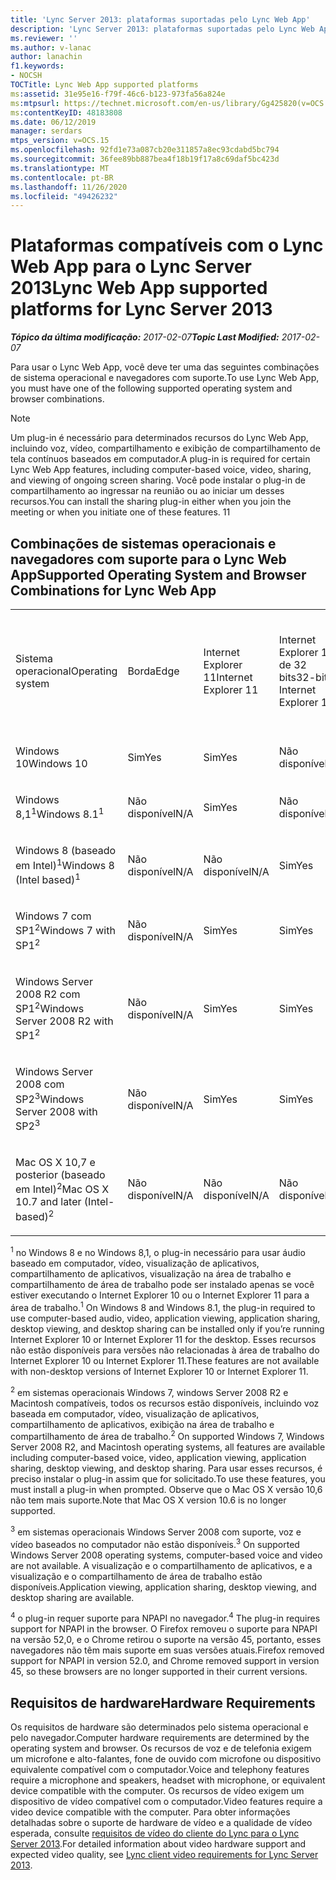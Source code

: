 ```yaml
---
title: 'Lync Server 2013: plataformas suportadas pelo Lync Web App'
description: 'Lync Server 2013: plataformas suportadas pelo Lync Web App.'
ms.reviewer: ''
ms.author: v-lanac
author: lanachin
f1.keywords:
- NOCSH
TOCTitle: Lync Web App supported platforms
ms:assetid: 31e95e16-f79f-46c6-b123-973fa56a824e
ms:mtpsurl: https://technet.microsoft.com/en-us/library/Gg425820(v=OCS.15)
ms:contentKeyID: 48183808
ms.date: 06/12/2019
manager: serdars
mtps_version: v=OCS.15
ms.openlocfilehash: 92fd1e73a087cb20e311857a8ec93cdabd5bc794
ms.sourcegitcommit: 36fee89bb887bea4f18b19f17a8c69daf5bc423d
ms.translationtype: MT
ms.contentlocale: pt-BR
ms.lasthandoff: 11/26/2020
ms.locfileid: "49426232"
---
```

# <a name="lync-web-app-supported-platforms-for-lync-server-2013"></a><span data-ttu-id="1309d-103">Plataformas compatíveis com o Lync Web App para o Lync Server 2013</span><span class="sxs-lookup"><span data-stu-id="1309d-103">Lync Web App supported platforms for Lync Server 2013</span></span>

<div data-xmlns="http://www.w3.org/1999/xhtml">

<div class="topic" data-xmlns="http://www.w3.org/1999/xhtml" data-msxsl="urn:schemas-microsoft-com:xslt" data-cs="https://msdn.microsoft.com/">

<div data-asp="https://msdn2.microsoft.com/asp">



</div>

<div id="mainSection">

<div id="mainBody"><span data-ttu-id="1309d-104">

<span> </span></span><span class="sxs-lookup"><span data-stu-id="1309d-104">

<span> </span></span></span>

<span data-ttu-id="1309d-105">_**Tópico da última modificação:** 2017-02-07_</span><span class="sxs-lookup"><span data-stu-id="1309d-105">_**Topic Last Modified:** 2017-02-07_</span></span>

<span data-ttu-id="1309d-106">Para usar o Lync Web App, você deve ter uma das seguintes combinações de sistema operacional e navegadores com suporte.</span><span class="sxs-lookup"><span data-stu-id="1309d-106">To use Lync Web App, you must have one of the following supported operating system and browser combinations.</span></span>

<div>


> [!NOTE]  
> <span data-ttu-id="1309d-107">Um plug-in é necessário para determinados recursos do Lync Web App, incluindo voz, vídeo, compartilhamento e exibição de compartilhamento de tela contínuos baseados em computador.</span><span class="sxs-lookup"><span data-stu-id="1309d-107">A plug-in is required for certain Lync Web App features, including computer-based voice, video, sharing, and viewing of ongoing screen sharing.</span></span> <span data-ttu-id="1309d-108">Você pode instalar o plug-in de compartilhamento ao ingressar na reunião ou ao iniciar um desses recursos.</span><span class="sxs-lookup"><span data-stu-id="1309d-108">You can install the sharing plug-in either when you join the meeting or when you initiate one of these features.</span></span> <span data-ttu-id="1309d-109">1</span><span class="sxs-lookup"><span data-stu-id="1309d-109">1</span></span><BR>



</div>

<div>

## <a name="supported-operating-system-and-browser-combinations-for-lync-web-app"></a><span data-ttu-id="1309d-110">Combinações de sistemas operacionais e navegadores com suporte para o Lync Web App</span><span class="sxs-lookup"><span data-stu-id="1309d-110">Supported Operating System and Browser Combinations for Lync Web App</span></span>


<table style="width:100%;">
<colgroup>
<col style="width: 9%" />
<col style="width: 9%" />
<col style="width: 9%" />
<col style="width: 9%" />
<col style="width: 9%" />
<col style="width: 9%" />
<col style="width: 9%" />
<col style="width: 9%" />
<col style="width: 9%" />
<col style="width: 9%" />
<col style="width: 9%" />
</colgroup>
<tbody>
<tr class="odd">
<td><p><span data-ttu-id="1309d-111">Sistema operacional</span><span class="sxs-lookup"><span data-stu-id="1309d-111">Operating system</span></span></p></td>
<td><p><span data-ttu-id="1309d-112">Borda</span><span class="sxs-lookup"><span data-stu-id="1309d-112">Edge</span></span></p></td>
<td><p><span data-ttu-id="1309d-113">Internet Explorer 11</span><span class="sxs-lookup"><span data-stu-id="1309d-113">Internet Explorer 11</span></span></p></td>
<td><p><span data-ttu-id="1309d-114">Internet Explorer 10 de 32 bits</span><span class="sxs-lookup"><span data-stu-id="1309d-114">32-bit Internet Explorer 10</span></span></p></td>
<td><p><span data-ttu-id="1309d-115">Internet Explorer 10 de 64 bits</span><span class="sxs-lookup"><span data-stu-id="1309d-115">64-bit Internet Explorer 10</span></span></p></td>
<td><p><span data-ttu-id="1309d-116">Internet Explorer 9 de 32 bits</span><span class="sxs-lookup"><span data-stu-id="1309d-116">32-bit Internet Explorer 9</span></span></p></td>
<td><p><span data-ttu-id="1309d-117">Internet Explorer 9 de 64 bits</span><span class="sxs-lookup"><span data-stu-id="1309d-117">64-bit Internet Explorer 9</span></span></p></td>
<td><p><span data-ttu-id="1309d-118">Firefox 32-bit<sup>4</sup></span><span class="sxs-lookup"><span data-stu-id="1309d-118">Firefox 32-bit<sup>4</sup></span></span></p></td>
<td><p><span data-ttu-id="1309d-119">Firefox 64-bit<sup>4</sup></span><span class="sxs-lookup"><span data-stu-id="1309d-119">Firefox 64-bit<sup>4</sup></span></span></p></td>
<td><p><span data-ttu-id="1309d-120">Safari</span><span class="sxs-lookup"><span data-stu-id="1309d-120">Safari</span></span></p></td>
<td><p><span data-ttu-id="1309d-121">Chrome<sup>4</sup></span><span class="sxs-lookup"><span data-stu-id="1309d-121">Chrome<sup>4</sup></span></span></p></td>
</tr>
<tr class="even">
<td><p><span data-ttu-id="1309d-122">Windows 10</span><span class="sxs-lookup"><span data-stu-id="1309d-122">Windows 10</span></span></p></td>
<td><p><span data-ttu-id="1309d-123">Sim</span><span class="sxs-lookup"><span data-stu-id="1309d-123">Yes</span></span></p></td>
<td><p><span data-ttu-id="1309d-124">Sim</span><span class="sxs-lookup"><span data-stu-id="1309d-124">Yes</span></span></p></td>
<td><p><span data-ttu-id="1309d-125">Não disponível</span><span class="sxs-lookup"><span data-stu-id="1309d-125">N/A</span></span></p></td>
<td><p><span data-ttu-id="1309d-126">Não disponível</span><span class="sxs-lookup"><span data-stu-id="1309d-126">N/A</span></span></p></td>
<td><p><span data-ttu-id="1309d-127">Não disponível</span><span class="sxs-lookup"><span data-stu-id="1309d-127">N/A</span></span></p></td>
<td><p><span data-ttu-id="1309d-128">N/A</span><span class="sxs-lookup"><span data-stu-id="1309d-128">N/A</span></span></p></td>
<td><p><span data-ttu-id="1309d-129">Não</span><span class="sxs-lookup"><span data-stu-id="1309d-129">No</span></span></p></td>
<td><p><span data-ttu-id="1309d-130">Não</span><span class="sxs-lookup"><span data-stu-id="1309d-130">No</span></span></p></td>
<td><p><span data-ttu-id="1309d-131">N/A</span><span class="sxs-lookup"><span data-stu-id="1309d-131">N/A</span></span></p></td>
<td><p><span data-ttu-id="1309d-132">Não</span><span class="sxs-lookup"><span data-stu-id="1309d-132">No</span></span></p></td>
</tr>
<tr class="odd">
<td><p><span data-ttu-id="1309d-133">Windows 8,1<sup>1</sup></span><span class="sxs-lookup"><span data-stu-id="1309d-133">Windows 8.1<sup>1</sup></span></span></p></td>
<td><p><span data-ttu-id="1309d-134">Não disponível</span><span class="sxs-lookup"><span data-stu-id="1309d-134">N/A</span></span></p></td>
<td><p><span data-ttu-id="1309d-135">Sim</span><span class="sxs-lookup"><span data-stu-id="1309d-135">Yes</span></span></p></td>
<td><p><span data-ttu-id="1309d-136">Não disponível</span><span class="sxs-lookup"><span data-stu-id="1309d-136">N/A</span></span></p></td>
<td><p><span data-ttu-id="1309d-137">Não disponível</span><span class="sxs-lookup"><span data-stu-id="1309d-137">N/A</span></span></p></td>
<td><p><span data-ttu-id="1309d-138">Não disponível</span><span class="sxs-lookup"><span data-stu-id="1309d-138">N/A</span></span></p></td>
<td><p><span data-ttu-id="1309d-139">N/A</span><span class="sxs-lookup"><span data-stu-id="1309d-139">N/A</span></span></p></td>
<td><p><span data-ttu-id="1309d-140">Não</span><span class="sxs-lookup"><span data-stu-id="1309d-140">No</span></span></p></td>
<td><p><span data-ttu-id="1309d-141">Não</span><span class="sxs-lookup"><span data-stu-id="1309d-141">No</span></span></p></td>
<td><p><span data-ttu-id="1309d-142">N/A</span><span class="sxs-lookup"><span data-stu-id="1309d-142">N/A</span></span></p></td>
<td><p><span data-ttu-id="1309d-143">Não</span><span class="sxs-lookup"><span data-stu-id="1309d-143">No</span></span></p></td>
</tr>
<tr class="even">
<td><p><span data-ttu-id="1309d-144">Windows 8 (baseado em Intel)<sup>1</sup></span><span class="sxs-lookup"><span data-stu-id="1309d-144">Windows 8 (Intel based)<sup>1</sup></span></span></p></td>
<td><p><span data-ttu-id="1309d-145">Não disponível</span><span class="sxs-lookup"><span data-stu-id="1309d-145">N/A</span></span></p></td>
<td><p><span data-ttu-id="1309d-146">Não disponível</span><span class="sxs-lookup"><span data-stu-id="1309d-146">N/A</span></span></p></td>
<td><p><span data-ttu-id="1309d-147">Sim</span><span class="sxs-lookup"><span data-stu-id="1309d-147">Yes</span></span></p></td>
<td><p><span data-ttu-id="1309d-148">Sim</span><span class="sxs-lookup"><span data-stu-id="1309d-148">Yes</span></span></p></td>
<td><p><span data-ttu-id="1309d-149">Não disponível</span><span class="sxs-lookup"><span data-stu-id="1309d-149">N/A</span></span></p></td>
<td><p><span data-ttu-id="1309d-150">N/A</span><span class="sxs-lookup"><span data-stu-id="1309d-150">N/A</span></span></p></td>
<td><p><span data-ttu-id="1309d-151">Não</span><span class="sxs-lookup"><span data-stu-id="1309d-151">No</span></span></p></td>
<td><p><span data-ttu-id="1309d-152">Não</span><span class="sxs-lookup"><span data-stu-id="1309d-152">No</span></span></p></td>
<td><p><span data-ttu-id="1309d-153">N/A</span><span class="sxs-lookup"><span data-stu-id="1309d-153">N/A</span></span></p></td>
<td><p><span data-ttu-id="1309d-154">Não</span><span class="sxs-lookup"><span data-stu-id="1309d-154">No</span></span></p></td>
</tr>
<tr class="odd">
<td><p><span data-ttu-id="1309d-155">Windows 7 com SP1<sup>2</sup></span><span class="sxs-lookup"><span data-stu-id="1309d-155">Windows 7 with SP1<sup>2</sup></span></span></p></td>
<td><p><span data-ttu-id="1309d-156">Não disponível</span><span class="sxs-lookup"><span data-stu-id="1309d-156">N/A</span></span></p></td>
<td><p><span data-ttu-id="1309d-157">Sim</span><span class="sxs-lookup"><span data-stu-id="1309d-157">Yes</span></span></p></td>
<td><p><span data-ttu-id="1309d-158">Sim</span><span class="sxs-lookup"><span data-stu-id="1309d-158">Yes</span></span></p></td>
<td><p><span data-ttu-id="1309d-159">Sim</span><span class="sxs-lookup"><span data-stu-id="1309d-159">Yes</span></span></p></td>
<td><p><span data-ttu-id="1309d-160">Sim</span><span class="sxs-lookup"><span data-stu-id="1309d-160">Yes</span></span></p></td>
<td><p><span data-ttu-id="1309d-161">Sim</span><span class="sxs-lookup"><span data-stu-id="1309d-161">Yes</span></span></p></td>
<td><p><span data-ttu-id="1309d-162">Não</span><span class="sxs-lookup"><span data-stu-id="1309d-162">No</span></span></p></td>
<td><p><span data-ttu-id="1309d-163">Não</span><span class="sxs-lookup"><span data-stu-id="1309d-163">No</span></span></p></td>
<td><p><span data-ttu-id="1309d-164">N/A</span><span class="sxs-lookup"><span data-stu-id="1309d-164">N/A</span></span></p></td>
<td><p><span data-ttu-id="1309d-165">Não</span><span class="sxs-lookup"><span data-stu-id="1309d-165">No</span></span></p></td>
</tr>
<tr class="even">
<td><p><span data-ttu-id="1309d-166">Windows Server 2008 R2 com SP1<sup>2</sup></span><span class="sxs-lookup"><span data-stu-id="1309d-166">Windows Server 2008 R2 with SP1<sup>2</sup></span></span></p></td>
<td><p><span data-ttu-id="1309d-167">Não disponível</span><span class="sxs-lookup"><span data-stu-id="1309d-167">N/A</span></span></p></td>
<td><p><span data-ttu-id="1309d-168">Sim</span><span class="sxs-lookup"><span data-stu-id="1309d-168">Yes</span></span></p></td>
<td><p><span data-ttu-id="1309d-169">Sim</span><span class="sxs-lookup"><span data-stu-id="1309d-169">Yes</span></span></p></td>
<td><p><span data-ttu-id="1309d-170">Sim</span><span class="sxs-lookup"><span data-stu-id="1309d-170">Yes</span></span></p></td>
<td><p><span data-ttu-id="1309d-171">Sim</span><span class="sxs-lookup"><span data-stu-id="1309d-171">Yes</span></span></p></td>
<td><p><span data-ttu-id="1309d-172">Sim</span><span class="sxs-lookup"><span data-stu-id="1309d-172">Yes</span></span></p></td>
<td><p><span data-ttu-id="1309d-173">Não</span><span class="sxs-lookup"><span data-stu-id="1309d-173">No</span></span></p></td>
<td><p><span data-ttu-id="1309d-174">Não</span><span class="sxs-lookup"><span data-stu-id="1309d-174">No</span></span></p></td>
<td><p><span data-ttu-id="1309d-175">N/A</span><span class="sxs-lookup"><span data-stu-id="1309d-175">N/A</span></span></p></td>
<td><p><span data-ttu-id="1309d-176">Não</span><span class="sxs-lookup"><span data-stu-id="1309d-176">No</span></span></p></td>
</tr>
<tr class="odd">
<td><p><span data-ttu-id="1309d-177">Windows Server 2008 com SP2<sup>3</sup></span><span class="sxs-lookup"><span data-stu-id="1309d-177">Windows Server 2008 with SP2<sup>3</sup></span></span></p></td>
<td><p><span data-ttu-id="1309d-178">Não disponível</span><span class="sxs-lookup"><span data-stu-id="1309d-178">N/A</span></span></p></td>
<td><p><span data-ttu-id="1309d-179">Sim</span><span class="sxs-lookup"><span data-stu-id="1309d-179">Yes</span></span></p></td>
<td><p><span data-ttu-id="1309d-180">Sim</span><span class="sxs-lookup"><span data-stu-id="1309d-180">Yes</span></span></p></td>
<td><p><span data-ttu-id="1309d-181">Não</span><span class="sxs-lookup"><span data-stu-id="1309d-181">No</span></span></p></td>
<td><p><span data-ttu-id="1309d-182">Sim</span><span class="sxs-lookup"><span data-stu-id="1309d-182">Yes</span></span></p></td>
<td><p><span data-ttu-id="1309d-183">Não</span><span class="sxs-lookup"><span data-stu-id="1309d-183">No</span></span></p></td>
<td><p><span data-ttu-id="1309d-184">Não</span><span class="sxs-lookup"><span data-stu-id="1309d-184">No</span></span></p></td>
<td><p><span data-ttu-id="1309d-185">Não</span><span class="sxs-lookup"><span data-stu-id="1309d-185">No</span></span></p></td>
<td><p><span data-ttu-id="1309d-186">N/A</span><span class="sxs-lookup"><span data-stu-id="1309d-186">N/A</span></span></p></td>
<td><p><span data-ttu-id="1309d-187">Não</span><span class="sxs-lookup"><span data-stu-id="1309d-187">No</span></span></p></td>
</tr>
<tr class="even">
<td><p><span data-ttu-id="1309d-188">Mac OS X 10,7 e posterior (baseado em Intel)<sup>2</sup></span><span class="sxs-lookup"><span data-stu-id="1309d-188">Mac OS X 10.7 and later (Intel-based)<sup>2</sup></span></span></p></td>
<td><p><span data-ttu-id="1309d-189">Não disponível</span><span class="sxs-lookup"><span data-stu-id="1309d-189">N/A</span></span></p></td>
<td><p><span data-ttu-id="1309d-190">Não disponível</span><span class="sxs-lookup"><span data-stu-id="1309d-190">N/A</span></span></p></td>
<td><p><span data-ttu-id="1309d-191">Não disponível</span><span class="sxs-lookup"><span data-stu-id="1309d-191">N/A</span></span></p></td>
<td><p><span data-ttu-id="1309d-192">Não disponível</span><span class="sxs-lookup"><span data-stu-id="1309d-192">N/A</span></span></p></td>
<td><p><span data-ttu-id="1309d-193">Não disponível</span><span class="sxs-lookup"><span data-stu-id="1309d-193">N/A</span></span></p></td>
<td><p><span data-ttu-id="1309d-194">N/A</span><span class="sxs-lookup"><span data-stu-id="1309d-194">N/A</span></span></p></td>
<td><p><span data-ttu-id="1309d-195">Não</span><span class="sxs-lookup"><span data-stu-id="1309d-195">No</span></span></p></td>
<td><p><span data-ttu-id="1309d-196">Não</span><span class="sxs-lookup"><span data-stu-id="1309d-196">No</span></span></p></td>
<td><p><span data-ttu-id="1309d-197">Sim</span><span class="sxs-lookup"><span data-stu-id="1309d-197">Yes</span></span></p></td>
<td><p><span data-ttu-id="1309d-198">Não</span><span class="sxs-lookup"><span data-stu-id="1309d-198">No</span></span></p></td>
</tr>
</tbody>
</table>


<span data-ttu-id="1309d-199"><sup>1</sup> no Windows 8 e no Windows 8,1, o plug-in necessário para usar áudio baseado em computador, vídeo, visualização de aplicativos, compartilhamento de aplicativos, visualização na área de trabalho e compartilhamento de área de trabalho pode ser instalado apenas se você estiver executando o Internet Explorer 10 ou o Internet Explorer 11 para a área de trabalho.</span><span class="sxs-lookup"><span data-stu-id="1309d-199"><sup>1</sup> On Windows 8 and Windows 8.1, the plug-in required to use computer-based audio, video, application viewing, application sharing, desktop viewing, and desktop sharing can be installed only if you’re running Internet Explorer 10 or Internet Explorer 11 for the desktop.</span></span> <span data-ttu-id="1309d-200">Esses recursos não estão disponíveis para versões não relacionadas à área de trabalho do Internet Explorer 10 ou Internet Explorer 11.</span><span class="sxs-lookup"><span data-stu-id="1309d-200">These features are not available with non-desktop versions of Internet Explorer 10 or Internet Explorer 11.</span></span>

<span data-ttu-id="1309d-201"><sup>2</sup> em sistemas operacionais Windows 7, windows Server 2008 R2 e Macintosh compatíveis, todos os recursos estão disponíveis, incluindo voz baseada em computador, vídeo, visualização de aplicativos, compartilhamento de aplicativos, exibição na área de trabalho e compartilhamento de área de trabalho.</span><span class="sxs-lookup"><span data-stu-id="1309d-201"><sup>2</sup> On supported Windows 7, Windows Server 2008 R2, and Macintosh operating systems, all features are available including computer-based voice, video, application viewing, application sharing, desktop viewing, and desktop sharing.</span></span> <span data-ttu-id="1309d-202">Para usar esses recursos, é preciso instalar o plug-in assim que for solicitado.</span><span class="sxs-lookup"><span data-stu-id="1309d-202">To use these features, you must install a plug-in when prompted.</span></span> <span data-ttu-id="1309d-203">Observe que o Mac OS X versão 10,6 não tem mais suporte.</span><span class="sxs-lookup"><span data-stu-id="1309d-203">Note that Mac OS X version 10.6 is no longer supported.</span></span>

<span data-ttu-id="1309d-204"><sup>3</sup> em sistemas operacionais Windows Server 2008 com suporte, voz e vídeo baseados no computador não estão disponíveis.</span><span class="sxs-lookup"><span data-stu-id="1309d-204"><sup>3</sup> On supported Windows Server 2008 operating systems, computer-based voice and video are not available.</span></span> <span data-ttu-id="1309d-205">A visualização e o compartilhamento de aplicativos, e a visualização e o compartilhamento de área de trabalho estão disponíveis.</span><span class="sxs-lookup"><span data-stu-id="1309d-205">Application viewing, application sharing, desktop viewing, and desktop sharing are available.</span></span>

<span data-ttu-id="1309d-206"><sup>4</sup>  o plug-in requer suporte para NPAPI no navegador.</span><span class="sxs-lookup"><span data-stu-id="1309d-206"><sup>4</sup>  The plug-in requires support for NPAPI in the browser.</span></span> <span data-ttu-id="1309d-207">O Firefox removeu o suporte para NPAPI na versão 52,0, e o Chrome retirou o suporte na versão 45, portanto, esses navegadores não têm mais suporte em suas versões atuais.</span><span class="sxs-lookup"><span data-stu-id="1309d-207">Firefox removed support for NPAPI in version 52.0, and Chrome removed support in version 45, so these browsers are no longer supported in their current versions.</span></span>

</div>

<div>

## <a name="hardware-requirements"></a><span data-ttu-id="1309d-208">Requisitos de hardware</span><span class="sxs-lookup"><span data-stu-id="1309d-208">Hardware Requirements</span></span>

<span data-ttu-id="1309d-209">Os requisitos de hardware são determinados pelo sistema operacional e pelo navegador.</span><span class="sxs-lookup"><span data-stu-id="1309d-209">Computer hardware requirements are determined by the operating system and browser.</span></span> <span data-ttu-id="1309d-210">Os recursos de voz e de telefonia exigem um microfone e alto-falantes, fone de ouvido com microfone ou dispositivo equivalente compatível com o computador.</span><span class="sxs-lookup"><span data-stu-id="1309d-210">Voice and telephony features require a microphone and speakers, headset with microphone, or equivalent device compatible with the computer.</span></span> <span data-ttu-id="1309d-211">Os recursos de vídeo exigem um dispositivo de vídeo compatível com o computador.</span><span class="sxs-lookup"><span data-stu-id="1309d-211">Video features require a video device compatible with the computer.</span></span> <span data-ttu-id="1309d-212">Para obter informações detalhadas sobre o suporte de hardware de vídeo e a qualidade de vídeo esperada, consulte [requisitos de vídeo do cliente do Lync para o Lync Server 2013](lync-server-2013-lync-client-video-requirements.md).</span><span class="sxs-lookup"><span data-stu-id="1309d-212">For detailed information about video hardware support and expected video quality, see [Lync client video requirements for Lync Server 2013](lync-server-2013-lync-client-video-requirements.md).</span></span>

<span data-ttu-id="1309d-213"></div>

</div>

<span> </span>

</div>

</div>

</span><span class="sxs-lookup"><span data-stu-id="1309d-213"></div>

</div>

<span> </span>

</div>

</div>

</span></span></div>

